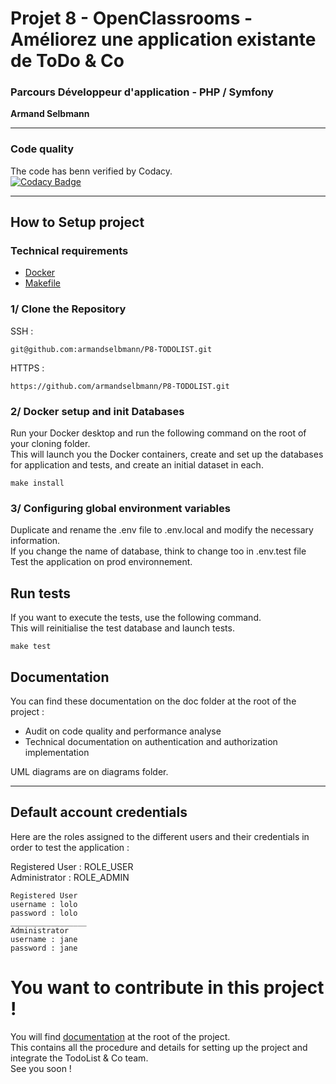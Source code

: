 # Projet 8 - OpenClassrooms - Améliorez une application existante de ToDo & Co

### Parcours Développeur d'application - PHP / Symfony
**Armand Selbmann**


---
### Code quality
The code has benn verified by Codacy.<br>
[![Codacy Badge](https://app.codacy.com/project/badge/Grade/810839a413754e15bad106e755196569)](https://www.codacy.com/gh/armandselbmann/P8-TODOLIST/dashboard?utm_source=github.com&amp;utm_medium=referral&amp;utm_content=armandselbmann/P8-TODOLIST&amp;utm_campaign=Badge_Grade)

---
## How to Setup project
### Technical requirements
- [Docker](https://www.docker.com/)
- [Makefile](https://www.gnu.org/software/make/)

### 1/ Clone the Repository
SSH :
```
git@github.com:armandselbmann/P8-TODOLIST.git
```
HTTPS :
```
https://github.com/armandselbmann/P8-TODOLIST.git
```

### 2/ Docker setup and init Databases
Run your Docker desktop and run the following command on the root of your cloning folder.<br/>
This will launch you the Docker containers, create and set up the databases for application and tests, and create an initial dataset in each. <br/>
```
make install
```
### 3/ Configuring global environment variables
Duplicate and rename the .env file to .env.local and modify the necessary information.<br/>
If you change the name of database, think to change too in .env.test file <br/>
Test the application on prod environnement.


## Run tests
If you want to execute the tests, use the following command. <br/>
This will reinitialise the test database and launch tests.
```
make test
```


## Documentation
You can find these documentation on the doc folder at the root of the project :
- Audit on code quality and performance analyse
- Technical documentation on authentication and authorization implementation

UML diagrams are on diagrams folder.


---
## Default account credentials

Here are the roles assigned to the different users and their credentials in order to test the application : </br>

Registered User : ROLE_USER </br>
Administrator : ROLE_ADMIN </br>

```
Registered User
username : lolo
password : lolo
_________________
Administrator
username : jane
password : jane
```

# You want to contribute in this project !
You will find [documentation](contributing.md) at the root of the project.<br/>
This contains all the procedure and details for setting up the project and integrate the TodoList & Co team. <br/>
See you soon !